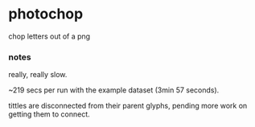 # photochop
chop letters out of a png

### notes
really, really slow. 

~219 secs per run with the example dataset (3min 57 seconds).

tittles are disconnected from their parent glyphs, pending more work on getting them to connect.